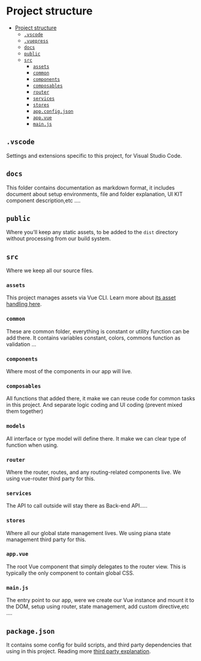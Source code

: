 # Project structure

- [Project structure](#architecture)
  - [`.vscode`](#vscode)
  - [`.vuepress`](#vuepress)
  - [`docs`](#docs)
  - [`public`](#public)
  - [`src`](#src)
    - [`assets`](#assets)
    - [`common`](#common)
    - [`components`](#components)
    - [`composables`](#composables)
    - [`router`](#router)
    - [`services`](#services)
    - [`stores`](#state)
    - [`app.config.json`](#appconfigjson)
    - [`app.vue`](#appvue)
    - [`main.js`](#mainjs)

## `.vscode`

Settings and extensions specific to this project, for Visual Studio Code.

## `docs`

This folder contains documentation as markdown format, it includes document about setup environments, file and folder explanation, UI KIT component description,etc ....

## `public`

Where you'll keep any static assets, to be added to the `dist` directory without processing from our build system.

## `src`

Where we keep all our source files.

### `assets`

This project manages assets via Vue CLI. Learn more about [its asset handling here](https://cli.vuejs.org/guide/html-and-static-assets.html).

### `common`

These are common folder, everything is constant or utility function can be add there. It contains variables constant, colors, commons function as validation ...

### `components`

Where most of the components in our app will live.

### `composables`

All functions that added there, it make we can reuse code for common tasks in this project. And separate logic coding and UI coding (prevent mixed them together)

### `models`

All interface or type model will define there. It make we can clear type of function when using.

### `router`

Where the router, routes, and any routing-related components live. We using vue-router third party for this.

### `services`

The API to call outside will stay there as Back-end API.....

### `stores`

Where all our global state management lives. We using piana state management third party for this.

### `app.vue`

The root Vue component that simply delegates to the router view. This is typically the only component to contain global CSS.

### `main.js`

The entry point to our app, were we create our Vue instance and mount it to the DOM, setup using router, state management, add custom directive,etc ....

## `package.json`

It contains some config for build scripts, and third party dependencies that using in this project. Reading more [third party explanation](https://cli.vuejs.org/guide/html-and-static-assets.html).
